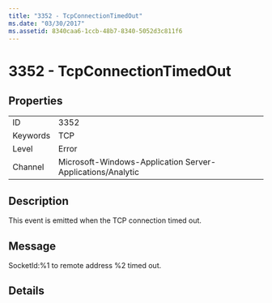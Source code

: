 ```yaml
---
title: "3352 - TcpConnectionTimedOut"
ms.date: "03/30/2017"
ms.assetid: 8340caa6-1ccb-48b7-8340-5052d3c811f6
---
```

# 3352 - TcpConnectionTimedOut
## Properties  


|||  
|-|-|  
|ID|3352|  
|Keywords|TCP|  
|Level|Error|  
|Channel|Microsoft-Windows-Application Server-Applications/Analytic|  

## Description  
 This event is emitted when the TCP connection timed out.  

## Message  
 SocketId:%1 to remote address %2 timed out.  

## Details

